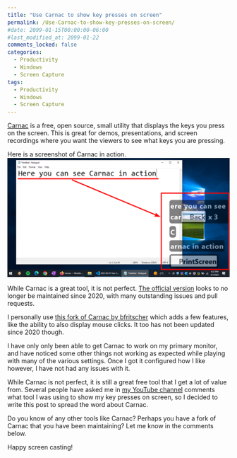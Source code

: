 ```yaml
---
title: "Use Carnac to show key presses on screen"
permalink: /Use-Carnac-to-show-key-presses-on-screen/
#date: 2099-01-15T00:00:00-06:00
#last_modified_at: 2099-01-22
comments_locked: false
categories:
  - Productivity
  - Windows
  - Screen Capture
tags:
  - Productivity
  - Windows
  - Screen Capture
---
```


[Carnac](http://code52.org/carnac/) is a free, open source, small utility that displays the keys you press on the screen.
This is great for demos, presentations, and screen recordings where you want the viewers to see what keys you are pressing.

Here is a screenshot of Carnac in action.
![Screenshot of Carnac in action](/assets/Posts/2023-04-07-Use-Carnac-to-show-key-presses-on-screen/carnac-in-action-screenshot.png)

While Carnac is a great tool, it is not perfect.
[The official version](https://github.com/Code52/carnac) looks to no longer be maintained since 2020, with many outstanding issues and pull requests.

I personally use [this fork of Carnac by bfritscher](https://github.com/bfritscher/carnac/releases) which adds a few features, like the ability to also display mouse clicks.
It too has not been updated since 2020 though.

I have only only been able to get Carnac to work on my primary monitor, and have noticed some other things not working as expected while playing with many of the various settings.
Once I got it configured how I like however, I have not had any issues with it.

While Carnac is not perfect, it is still a great free tool that I get a lot of value from.
Several people have asked me in [my YouTube channel](https://www.youtube.com/deadlydog) comments what tool I was using to show my key presses on screen, so I decided to write this post to spread the word about Carnac.

Do you know of any other tools like Carnac?
Perhaps you have a fork of Carnac that you have been maintaining?
Let me know in the comments below.

Happy screen casting!
